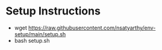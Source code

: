 # Setup Instructions
* wget https://raw.githubusercontent.com/nsatyarthy/env-setup/main/setup.sh
* bash setup.sh
